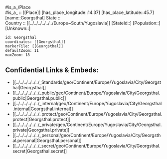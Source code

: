 ﻿---
location: [45.7,14.37] 
mapzoom: [7,12] 
mapmarker: city 
type: City
tags:
- geo/City


SpocWebEntityId: 30418
isDeleted: false
confidential: public

---
#is_a_/Place  
#is_a_ :: [[Place]] 
[has_place_longitude::14.37] 
[has_place_latitude::45.7] 
[name::Georgsthal] 
State ::  
Country :: [[../../../../../../Europe~South/Yugoslavia]] 
[StateId::] 
[Population::] 
[Unknown::] 


```leaflet
id: Georgsthal
coordinates: [[Georgsthal]] 
markerFile: [[Georgsthal]] 
defaultZoom: 11 
maxZoom: 18
```


## Confidential Links & Embeds: 
- [[../../../../../../_Standards/geo/Continent/Europe/Yugoslavia/City/Georgsthal|Georgsthal]] 
- [[../../../../../../_public/geo/Continent/Europe/Yugoslavia/City/Georgsthal.public|Georgsthal.public]] 
- [[../../../../../../_internal/geo/Continent/Europe/Yugoslavia/City/Georgsthal.internal|Georgsthal.internal]] 
- [[../../../../../../_protect/geo/Continent/Europe/Yugoslavia/City/Georgsthal.protect|Georgsthal.protect]] 
- [[../../../../../../_private/geo/Continent/Europe/Yugoslavia/City/Georgsthal.private|Georgsthal.private]] 
- [[../../../../../../_personal/geo/Continent/Europe/Yugoslavia/City/Georgsthal.personal|Georgsthal.personal]] 
- [[../../../../../../_secret/geo/Continent/Europe/Yugoslavia/City/Georgsthal.secret|Georgsthal.secret]] 
